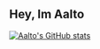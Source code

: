 ## Hey, Im Aalto

[![Aalto's GitHub stats](https://github-readme-stats.vercel.app/api?username=ImAalto)](https://github.com/ImAalto/github-readme-stats)
